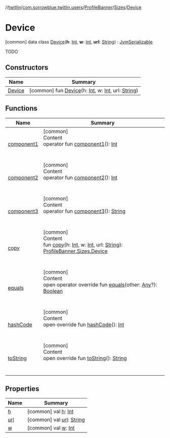 //[twitlin](../../../../index.md)/[com.sorrowblue.twitlin.users](../../../index.md)/[ProfileBanner](../../index.md)/[Sizes](../index.md)/[Device](index.md)



# Device  
 [common] data class [Device](index.md)(**h**: [Int](https://kotlinlang.org/api/latest/jvm/stdlib/kotlin/-int/index.html), **w**: [Int](https://kotlinlang.org/api/latest/jvm/stdlib/kotlin/-int/index.html), **url**: [String](https://kotlinlang.org/api/latest/jvm/stdlib/kotlin/-string/index.html)) : [JvmSerializable](../../../../com.sorrowblue.twitlin.annotation/-jvm-serializable/index.md)

TODO

   


## Constructors  
  
|  Name|  Summary| 
|---|---|
| <a name="com.sorrowblue.twitlin.users/ProfileBanner.Sizes.Device/Device/#kotlin.Int#kotlin.Int#kotlin.String/PointingToDeclaration/"></a>[Device](-device.md)| <a name="com.sorrowblue.twitlin.users/ProfileBanner.Sizes.Device/Device/#kotlin.Int#kotlin.Int#kotlin.String/PointingToDeclaration/"></a> [common] fun [Device](-device.md)(h: [Int](https://kotlinlang.org/api/latest/jvm/stdlib/kotlin/-int/index.html), w: [Int](https://kotlinlang.org/api/latest/jvm/stdlib/kotlin/-int/index.html), url: [String](https://kotlinlang.org/api/latest/jvm/stdlib/kotlin/-string/index.html))   <br>


## Functions  
  
|  Name|  Summary| 
|---|---|
| <a name="com.sorrowblue.twitlin.users/ProfileBanner.Sizes.Device/component1/#/PointingToDeclaration/"></a>[component1](component1.md)| <a name="com.sorrowblue.twitlin.users/ProfileBanner.Sizes.Device/component1/#/PointingToDeclaration/"></a>[common]  <br>Content  <br>operator fun [component1](component1.md)(): [Int](https://kotlinlang.org/api/latest/jvm/stdlib/kotlin/-int/index.html)  <br><br><br>
| <a name="com.sorrowblue.twitlin.users/ProfileBanner.Sizes.Device/component2/#/PointingToDeclaration/"></a>[component2](component2.md)| <a name="com.sorrowblue.twitlin.users/ProfileBanner.Sizes.Device/component2/#/PointingToDeclaration/"></a>[common]  <br>Content  <br>operator fun [component2](component2.md)(): [Int](https://kotlinlang.org/api/latest/jvm/stdlib/kotlin/-int/index.html)  <br><br><br>
| <a name="com.sorrowblue.twitlin.users/ProfileBanner.Sizes.Device/component3/#/PointingToDeclaration/"></a>[component3](component3.md)| <a name="com.sorrowblue.twitlin.users/ProfileBanner.Sizes.Device/component3/#/PointingToDeclaration/"></a>[common]  <br>Content  <br>operator fun [component3](component3.md)(): [String](https://kotlinlang.org/api/latest/jvm/stdlib/kotlin/-string/index.html)  <br><br><br>
| <a name="com.sorrowblue.twitlin.users/ProfileBanner.Sizes.Device/copy/#kotlin.Int#kotlin.Int#kotlin.String/PointingToDeclaration/"></a>[copy](copy.md)| <a name="com.sorrowblue.twitlin.users/ProfileBanner.Sizes.Device/copy/#kotlin.Int#kotlin.Int#kotlin.String/PointingToDeclaration/"></a>[common]  <br>Content  <br>fun [copy](copy.md)(h: [Int](https://kotlinlang.org/api/latest/jvm/stdlib/kotlin/-int/index.html), w: [Int](https://kotlinlang.org/api/latest/jvm/stdlib/kotlin/-int/index.html), url: [String](https://kotlinlang.org/api/latest/jvm/stdlib/kotlin/-string/index.html)): [ProfileBanner.Sizes.Device](index.md)  <br><br><br>
| <a name="kotlin/Any/equals/#kotlin.Any?/PointingToDeclaration/"></a>[equals](../../../../com.sorrowblue.twitlin.v2.users/-users-api/-expansion/-companion/index.md#%5Bkotlin%2FAny%2Fequals%2F%23kotlin.Any%3F%2FPointingToDeclaration%2F%5D%2FFunctions%2F1930806739)| <a name="kotlin/Any/equals/#kotlin.Any?/PointingToDeclaration/"></a>[common]  <br>Content  <br>open operator override fun [equals](../../../../com.sorrowblue.twitlin.v2.users/-users-api/-expansion/-companion/index.md#%5Bkotlin%2FAny%2Fequals%2F%23kotlin.Any%3F%2FPointingToDeclaration%2F%5D%2FFunctions%2F1930806739)(other: [Any](https://kotlinlang.org/api/latest/jvm/stdlib/kotlin/-any/index.html)?): [Boolean](https://kotlinlang.org/api/latest/jvm/stdlib/kotlin/-boolean/index.html)  <br><br><br>
| <a name="kotlin/Any/hashCode/#/PointingToDeclaration/"></a>[hashCode](../../../../com.sorrowblue.twitlin.v2.users/-users-api/-expansion/-companion/index.md#%5Bkotlin%2FAny%2FhashCode%2F%23%2FPointingToDeclaration%2F%5D%2FFunctions%2F1930806739)| <a name="kotlin/Any/hashCode/#/PointingToDeclaration/"></a>[common]  <br>Content  <br>open override fun [hashCode](../../../../com.sorrowblue.twitlin.v2.users/-users-api/-expansion/-companion/index.md#%5Bkotlin%2FAny%2FhashCode%2F%23%2FPointingToDeclaration%2F%5D%2FFunctions%2F1930806739)(): [Int](https://kotlinlang.org/api/latest/jvm/stdlib/kotlin/-int/index.html)  <br><br><br>
| <a name="kotlin/Any/toString/#/PointingToDeclaration/"></a>[toString](../../../../com.sorrowblue.twitlin.v2.users/-users-api/-expansion/-companion/index.md#%5Bkotlin%2FAny%2FtoString%2F%23%2FPointingToDeclaration%2F%5D%2FFunctions%2F1930806739)| <a name="kotlin/Any/toString/#/PointingToDeclaration/"></a>[common]  <br>Content  <br>open override fun [toString](../../../../com.sorrowblue.twitlin.v2.users/-users-api/-expansion/-companion/index.md#%5Bkotlin%2FAny%2FtoString%2F%23%2FPointingToDeclaration%2F%5D%2FFunctions%2F1930806739)(): [String](https://kotlinlang.org/api/latest/jvm/stdlib/kotlin/-string/index.html)  <br><br><br>


## Properties  
  
|  Name|  Summary| 
|---|---|
| <a name="com.sorrowblue.twitlin.users/ProfileBanner.Sizes.Device/h/#/PointingToDeclaration/"></a>[h](h.md)| <a name="com.sorrowblue.twitlin.users/ProfileBanner.Sizes.Device/h/#/PointingToDeclaration/"></a> [common] val [h](h.md): [Int](https://kotlinlang.org/api/latest/jvm/stdlib/kotlin/-int/index.html)   <br>
| <a name="com.sorrowblue.twitlin.users/ProfileBanner.Sizes.Device/url/#/PointingToDeclaration/"></a>[url](url.md)| <a name="com.sorrowblue.twitlin.users/ProfileBanner.Sizes.Device/url/#/PointingToDeclaration/"></a> [common] val [url](url.md): [String](https://kotlinlang.org/api/latest/jvm/stdlib/kotlin/-string/index.html)   <br>
| <a name="com.sorrowblue.twitlin.users/ProfileBanner.Sizes.Device/w/#/PointingToDeclaration/"></a>[w](w.md)| <a name="com.sorrowblue.twitlin.users/ProfileBanner.Sizes.Device/w/#/PointingToDeclaration/"></a> [common] val [w](w.md): [Int](https://kotlinlang.org/api/latest/jvm/stdlib/kotlin/-int/index.html)   <br>

